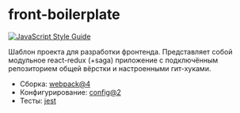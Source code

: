 # front-boilerplate
[![JavaScript Style Guide](https://img.shields.io/badge/code_style-modul-brightgreen.svg)](https://github.com/brcportal2/eslint-config-modul)

Шаблон проекта для разработки фронтенда. Представляет собой модульное react-redux (+saga) приложение с подключённым репозиторием общей вёрстки и настроенными гит-хуками.

- Сборка: [webpack@4](https://github.com/webpack/webpack)
- Конфигурирование: [config@2](https://github.com/lorenwest/node-config)
- Тесты: [jest](https://jestjs.io/)
